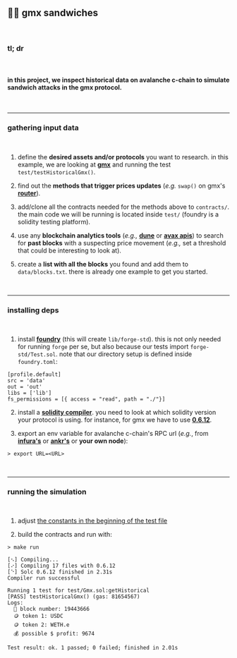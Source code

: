 ## 🧱🥪 gmx sandwiches

<br>

### tl; dr

<br>

#### in this project, we inspect historical data on avalanche c-chain to simulate sandwich attacks in the gmx protocol.


<br>

---

### gathering input data

<br>

1. define the **desired assets and/or protocols** you want to research. in this example, we are looking at **[gmx](https://github.com/gmx-io/gmx-contracts)** and running the test `test/testHistoricalGmx()`.

2. find out the **methods that trigger prices updates** (*e.g.* `swap()` on gmx's **[router](https://github.com/gmx-io/gmx-contracts/blob/master/contracts/core/Router.sol#L88)**).

2. add/clone all the contracts needed for the methods above to `contracts/`. the main code we will be running is located inside `test/` (foundry is a solidity testing platform).

3. use any **blockchain analytics tools** (*e.g.,* **[dune](https://dune.com/home)** or **[avax apis](https://docs.avax.network/apis/avalanchego/public-api-server)**) to search for **past blocks** with a suspecting price movement (*e.g.,* set a threshold that could be interesting to look at). 

4. create a **list with all the blocks** you found and add them to `data/blocks.txt`. there is already one example to get you started.

<br>

---

### installing deps

<br>

1. install **[foundry](https://book.getfoundry.sh/getting-started/installation)** (this will create `lib/forge-std`). this is not only needed for running `forge` per se, but also because our tests import `forge-std/Test.sol`. note that our directory setup is defined inside `foundry.toml`:

```
[profile.default]
src = 'data'
out = 'out'
libs = ['lib']
fs_permissions = [{ access = "read", path = "./"}]
```


2. install a **[solidity compiler](https://docs.soliditylang.org/en/latest/installing-solidity.html#installing-the-solidity-compiler)**. you need to look at which solidity version your protocol is using. for instance, for gmx we have to use **[0.6.12](https://github.com/gmx-io/gmx-contracts/blob/master/contracts/core/VaultPriceFeed.sol#L11)**.

3. export an env variable for avalanche c-chain's RPC url (*e.g.*, from **[infura's](https://avalanche-mainnet.infura.io/v3/)** or **[ankr's](https://www.ankr.com/rpc/avalanche/)** or **your own node**):

```
> export URL=<URL>
```

<br>

---

### running the simulation

<br>

1. adjust [the constants in the beginning of the test file](https://github.com/go-outside-labs/blockchain-science-py/blob/main/historical-with-foundry/avalanche-c-chain/test/Gmx.sol#L10)

2. build the contracts and run with:

```
> make run

[⠢] Compiling...
[⠔] Compiling 17 files with 0.6.12
[⠑] Solc 0.6.12 finished in 2.31s
Compiler run successful

Running 1 test for test/Gmx.sol:getHistorical
[PASS] testHistoricalGmx() (gas: 81654567)
Logs:
  🧱 block number: 19443666
  🪙 token 1: USDC
  🪙 token 2: WETH.e
  💰 possible $ profit: 9674

Test result: ok. 1 passed; 0 failed; finished in 2.01s
```

<br>


